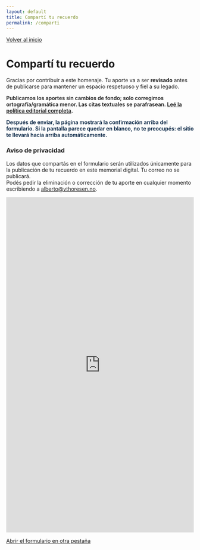 ```yaml
---
layout: default
title: Compartí tu recuerdo
permalink: /comparti
---
```


<p>
  <a class="cta" href="{{ '/' | relative_url }}">Volver al inicio</a>
</p>

# Compartí tu recuerdo

Gracias por contribuir a este homenaje. Tu aporte va a ser **revisado** antes de publicarse para mantener un espacio respetuoso y fiel a su legado.

<p style="font-weight:600">
Publicamos los aportes sin cambios de fondo; solo corregimos ortografía/gramática menor. 
Las citas textuales se parafrasean. 
<a href="{{ '/acerca' | relative_url }}">Leé la política editorial completa</a>.
</p>

<p style="color:#001f3f;font-weight:600">
Después de enviar, la página mostrará la confirmación arriba del formulario.
Si la pantalla parece quedar en blanco, no te preocupés: el sitio te llevará hacia arriba automáticamente.
</p>

### Aviso de privacidad

Los datos que compartás en el formulario serán utilizados únicamente para la publicación de tu recuerdo en este memorial digital. Tu correo no se publicará.  
Podés pedir la eliminación o corrección de tu aporte en cualquier momento escribiendo a <a href="mailto:alberto@vthoresen.no">alberto@vthoresen.no</a>.

<div style="max-width:820px;margin:0 auto">
  <iframe
    id="formFrame"
    src="https://docs.google.com/forms/d/e/1FAIpQLSdz3hoilu42x17f_vFs2EDMFL--LvcAlMyTF1HeA3onkDu3VA/viewform?embedded=true"
    width="100%" height="900" frameborder="0" marginheight="0" marginwidth="0">
    Cargando…
  </iframe>
</div>

<script>
  (function () {
    var f = document.getElementById('formFrame');
    if (!f) return;
    f.addEventListener('load', function () {
      f.scrollIntoView({ behavior: 'smooth', block: 'start' });
    });
  })();
</script>

<p>
  <a href="https://docs.google.com/forms/d/e/1FAIpQLSdz3hoilu42x17f_vFs2EDMFL--LvcAlMyTF1HeA3onkDu3VA/viewform"
     target="_blank" rel="noopener" class="cta">
    Abrir el formulario en otra pestaña
  </a>
</p>
